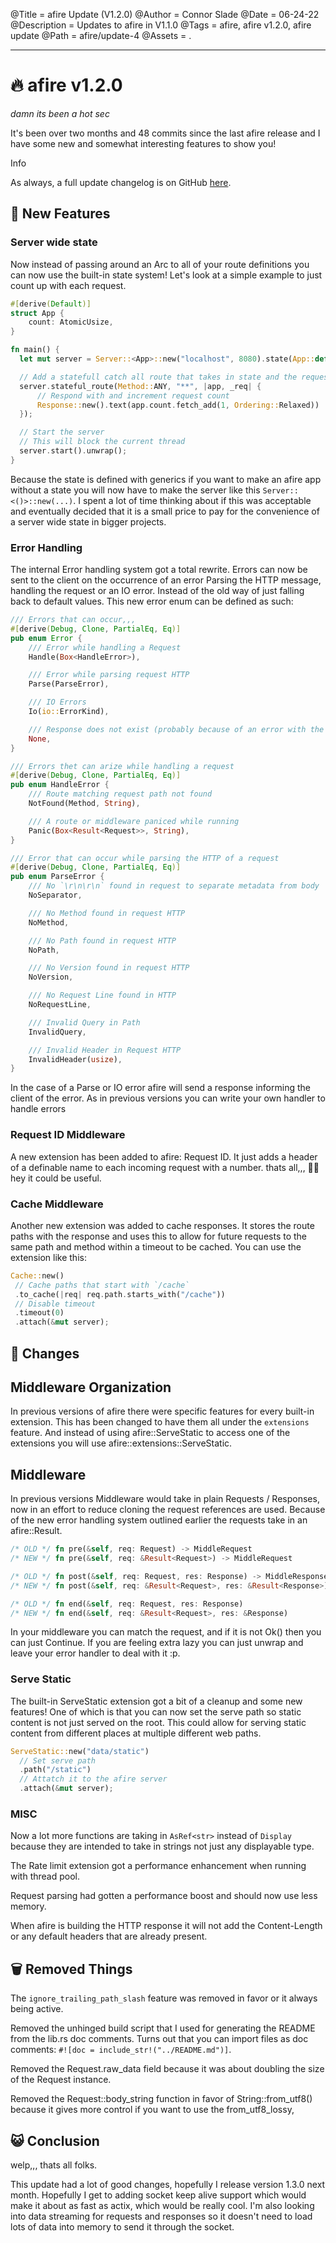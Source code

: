 @Title = afire Update (V1.2.0)
@Author = Connor Slade
@Date = 06-24-22
@Description = Updates to afire in V1.1.0
@Tags = afire, afire v1.2.0, afire update
@Path = afire/update-4
@Assets = .

---

# 🔥 afire v1.2.0

_damn its been a hot sec_

It's been over two months and 48 commits since the last afire release and I have some new and somewhat interesting features to show you!

<div ad info>
Info

As always, a full update changelog is on GitHub [here](https://github.com/Basicprogrammer10/afire/releases/tag/v1.2.0).

</div>

## 📰 New Features

### Server wide state

Now instead of passing around an Arc to all of your route definitions you can now use the built-in state system!
Let's look at a simple example to just count up with each request.

```rust
#[derive(Default)]
struct App {
    count: AtomicUsize,
}

fn main() {
  let mut server = Server::<App>::new("localhost", 8080).state(App::default());

  // Add a statefull catch all route that takes in state and the request
  server.stateful_route(Method::ANY, "**", |app, _req| {
      // Respond with and increment request count
      Response::new().text(app.count.fetch_add(1, Ordering::Relaxed))
  });

  // Start the server
  // This will block the current thread
  server.start().unwrap();
}
```

Because the state is defined with generics if you want to make an afire app without a state you will now have to make the server like this `Server::<()>::new(...)`.
I spent a lot of time thinking about if this was acceptable and eventually decided that it is a small price to pay for the convenience of a server wide state in bigger projects.

### Error Handling

The internal Error handling system got a total rewrite.
Errors can now be sent to the client on the occurrence of an error Parsing the HTTP message, handling the request or an IO error.
Instead of the old way of just falling back to default values.
This new error enum can be defined as such:

```rust
/// Errors that can occur,,,
#[derive(Debug, Clone, PartialEq, Eq)]
pub enum Error {
    /// Error while handling a Request
    Handle(Box<HandleError>),

    /// Error while parsing request HTTP
    Parse(ParseError),

    /// IO Errors
    Io(io::ErrorKind),

    /// Response does not exist (probably because of an error with the request)
    None,
}

/// Errors thet can arize while handling a request
#[derive(Debug, Clone, PartialEq, Eq)]
pub enum HandleError {
    /// Route matching request path not found
    NotFound(Method, String),

    /// A route or middleware paniced while running
    Panic(Box<Result<Request>>, String),
}

/// Error that can occur while parsing the HTTP of a request
#[derive(Debug, Clone, PartialEq, Eq)]
pub enum ParseError {
    /// No `\r\n\r\n` found in request to separate metadata from body
    NoSeparator,

    /// No Method found in request HTTP
    NoMethod,

    /// No Path found in request HTTP
    NoPath,

    /// No Version found in request HTTP
    NoVersion,

    /// No Request Line found in HTTP
    NoRequestLine,

    /// Invalid Query in Path
    InvalidQuery,

    /// Invalid Header in Request HTTP
    InvalidHeader(usize),
}

```

In the case of a Parse or IO error afire will send a response informing the client of the error.
As in previous versions you can write your own handler to handle errors

### Request ID Middleware

A new extension has been added to afire: Request ID.
It just adds a header of a definable name to each incoming request with a number.
thats all,,, 🤷‍♂️ hey it could be useful.

### Cache Middleware

Another new extension was added to cache responses.
It stores the route paths with the response and uses this to allow for future requests to the same path and method within a timeout to be cached.
You can use the extension like this:

```rust
Cache::new()
 // Cache paths that start with `/cache`
 .to_cache(|req| req.path.starts_with("/cache"))
 // Disable timeout
 .timeout(0)
 .attach(&mut server);
```

## 📎 Changes

## Middleware Organization

In previous versions of afire there were specific features for every built-in extension.
This has been changed to have them all under the `extensions` feature.
And instead of using afire::ServeStatic to access one of the extensions you will use afire::extensions::ServeStatic.

## Middleware

In previous versions Middleware would take in plain Requests / Responses, now in an effort to reduce cloning the request references are used.
Because of the new error handling system outlined earlier the requests take in an afire::Result.

```rust
/* OLD */ fn pre(&self, req: Request) -> MiddleRequest
/* NEW */ fn pre(&self, req: &Result<Request>) -> MiddleRequest

/* OLD */ fn post(&self, req: Request, res: Response) -> MiddleResponse
/* NEW */ fn post(&self, req: &Result<Request>, res: &Result<Response>) -> MiddleResponse

/* OLD */ fn end(&self, req: Request, res: Response)
/* NEW */ fn end(&self, req: &Result<Request>, res: &Response)
```

In your middleware you can match the request, and if it is not Ok() then you can just Continue.
If you are feeling extra lazy you can just unwrap and leave your error handler to deal with it :p.

### Serve Static

The built-in ServeStatic extension got a bit of a cleanup and some new features!
One of which is that you can now set the serve path so static content is not just served on the root.
This could allow for serving static content from different places at multiple different web paths.

```rust
ServeStatic::new("data/static")
  // Set serve path
  .path("/static")
  // Attatch it to the afire server
  .attach(&mut server);
```

### MISC

Now a lot more functions are taking in `AsRef<str>` instead of `Display` because they are intended to take in strings not just any displayable type.

The Rate limit extension got a performance enhancement when running with thread pool.

Request parsing had gotten a performance boost and should now use less memory.

When afire is building the HTTP response it will not add the Content-Length or any default headers that are already present.

## 🗑 Removed Things

The `ignore_trailing_path_slash` feature was removed in favor or it always being active.

Removed the unhinged build script that I used for generating the README from the lib.rs doc comments.
Turns out that you can import files as doc comments: `#![doc = include_str!("../README.md")]`.

Removed the Request.raw_data field because it was about doubling the size of the Request instance.

Removed the Request::body_string function in favor of String::from_utf8() because it gives more control if you want to use the from_utf8_lossy,

## 😺 Conclusion

welp,,, thats all folks.

This update had a lot of good changes, hopefully I release version 1.3.0 next month.
Hopefully I get to adding socket keep alive support which would make it about as fast as actix, which would be really cool.
I'm also looking into data streaming for requests and responses so it doesn't need to load lots of data into memory to send it through the socket.
